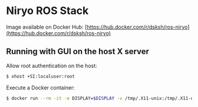 # Niryo ROS Stack

Image available on Docker Hub: [https://hub.docker.com/r/dsksh/ros-niryo](https://hub.docker.com/r/dsksh/ros-niryo)

## Running with GUI on the host X server

Allow root authentication on the host:
```sh
$ xhost +SI:localuser:root
```

Execute a Docker container:
```sh
$ docker run --rm -it -e DISPLAY=$DISPLAY -v /tmp/.X11-unix:/tmp/.X11-unix dsksh/ros-niryo
```

<!-- EOF -->
